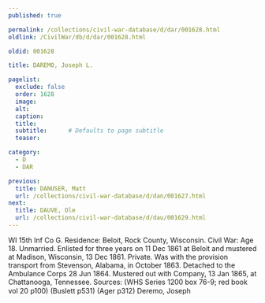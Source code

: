 ```yaml
---
published: true

permalink: /collections/civil-war-database/d/dar/001628.html
oldlink: /CivilWar/db/d/dar/001628.html

oldid: 001628

title: DAREMO, Joseph L.

pagelist:
  exclude: false
  order: 1628
  image: 
  alt:
  caption:
  title:
  subtitle:      # Defaults to page subtitle
  teaser:

category: 
  - D 
  - DAR

previous:
  title: DANUSER, Matt
  url: /collections/civil-war-database/d/dan/001627.html  
next:
  title: DAUVE, Ole
  url: /collections/civil-war-database/d/dau/001629.html   
---
```

WI 15th Inf Co G. Residence: Beloit, Rock County, Wisconsin. Civil War: Age 18. Unmarried. Enlisted for three years on 11 Dec 1861 at Beloit and mustered at Madison, Wisconsin, 13 Dec 1861. Private. Was with the provision transport from Stevenson, Alabama, in October 1863. Detached to the Ambulance Corps 28 Jun 1864. Mustered out with Company, 13 Jan 1865, at Chattanooga, Tennessee. Sources: (WHS Series 1200 box 76-9; red book vol 20 p100) (Buslett p531) (Ager p312) &#147;Deremo, Joseph&#148;